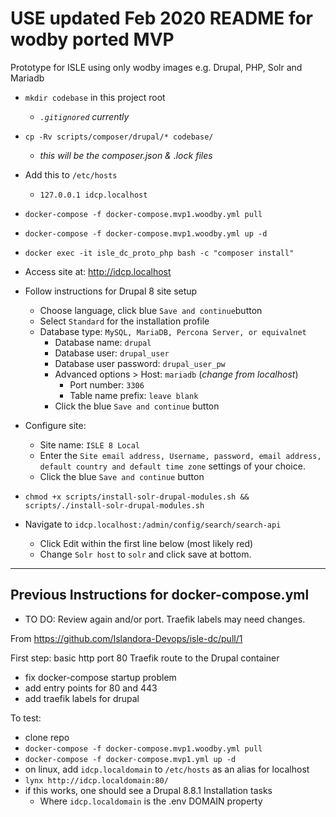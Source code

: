 # USE updated Feb 2020 README for wodby ported MVP

Prototype for ISLE using only wodby images e.g. Drupal, PHP, Solr and Mariadb

* `mkdir codebase` in this project root
  * _`.gitignored` currently_

* `cp -Rv scripts/composer/drupal/* codebase/`
  * _this will be the composer.json & .lock files_

* Add this to `/etc/hosts`
  * `127.0.0.1 idcp.localhost`

* `docker-compose -f docker-compose.mvp1.woodby.yml pull`

* `docker-compose -f docker-compose.mvp1.woodby.yml up -d`

* `docker exec -it isle_dc_proto_php bash -c "composer install"`

* Access site at: http://idcp.localhost

* Follow instructions for Drupal 8 site setup
  * Choose language, click blue `Save and continue`button
  * Select `Standard` for the installation profile
  * Database type: `MySQL, MariaDB, Percona Server, or equivalnet`
    * Database name: `drupal`
    * Database user: `drupal_user`
    * Database user password: `drupal_user_pw`
    * Advanced options > Host: `mariadb` (_change from localhost_)
      * Port number: `3306`
      * Table name prefix: `leave blank`
    * Click the blue `Save and continue` button
* Configure site:
  * Site name: `ISLE 8 Local`
  * Enter the `Site email address, Username, password, email address, default country and default time zone` settings of your choice.
  * Click the blue `Save and continue` button

* `chmod +x scripts/install-solr-drupal-modules.sh && scripts/./install-solr-drupal-modules.sh`

* Navigate to `idcp.localhost:/admin/config/search/search-api`
  * Click Edit within the first line below (most likely red)
  * Change `Solr host` to `solr` and click save at bottom.

---

## Previous Instructions for docker-compose.yml

* TO DO: Review again and/or port. Traefik labels may need changes.

From https://github.com/Islandora-Devops/isle-dc/pull/1

First step: basic http port 80 Traefik route to the Drupal container

* fix docker-compose startup problem
* add entry points for 80 and 443
* add traefik labels for drupal

To test:

* clone repo
* `docker-compose -f docker-compose.mvp1.woodby.yml pull`
* `docker-compose -f docker-compose.mvp1.yml up -d`
* on linux, add `idcp.localdomain` to `/etc/hosts` as an alias for localhost
* `lynx http://idcp.localdomain:80/`
* if this works, one should see a Drupal 8.8.1 Installation tasks
  * Where `idcp.localdomain` is the .env DOMAIN property